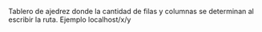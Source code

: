 Tablero de ajedrez donde la cantidad de filas y columnas se determinan al escribir la ruta. Ejemplo localhost/x/y
